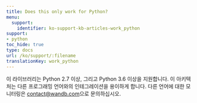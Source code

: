 ```yaml
---
title: Does this only work for Python?
menu:
  support:
    identifier: ko-support-kb-articles-work_python
support:
- python
toc_hide: true
type: docs
url: /ko/support/:filename
translationKey: work_python
---
```

이 라이브러리는 Python 2.7 이상, 그리고 Python 3.6 이상을 지원합니다. 이 아키텍처는 다른 프로그래밍 언어와의 인테그레이션을 용이하게 합니다. 다른 언어에 대한 모니터링은 [contact@wandb.com](mailto:contact@wandb.com)으로 문의하십시오.
